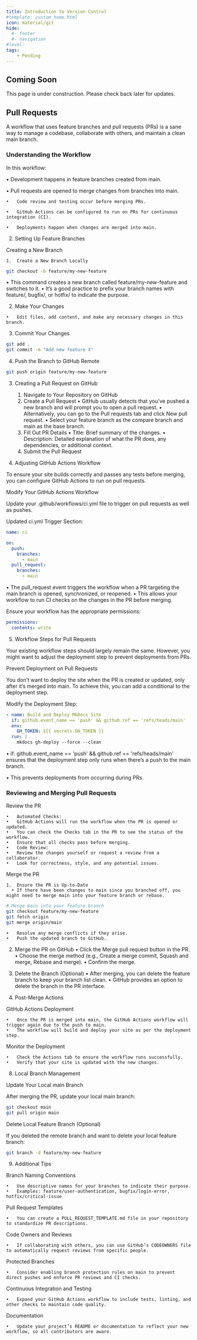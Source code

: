 ```yaml
---
title: Introduction to Version Control
#template: custom_home.html 
icon: material/git
hide:
  #- footer
  #- navigation
#level:
tags:
    - Pending
---
```


## Coming Soon

This page is under construction. Please check back later for updates.


## Pull Requests

A workflow that uses feature branches and pull requests (PRs) is a sane way to manage a codebase, collaborate with others, and maintain a clean main branch. 

### Understanding the Workflow

In this workflow:

  •	Development happens in feature branches created from main.

  •	Pull requests are opened to merge changes from branches into main.

	•	Code review and testing occur before merging PRs.

	•	GitHub Actions can be configured to run on PRs for continuous integration (CI).

	•	Deployments happen when changes are merged into main.

2. Setting Up Feature Branches

Creating a New Branch

	1.	Create a New Branch Locally

  ```zsh
  git checkout -b feature/my-new-feature
  ```

  •	This command creates a new branch called feature/my-new-feature and switches to it.
	•	It’s a good practice to prefix your branch names with feature/, bugfix/, or hotfix/ to indicate the purpose.

  2.	Make Your Changes

	•	Edit files, add content, and make any necessary changes in this branch.

  3.	Commit Your Changes

  ```zsh
  git add .
  git commit -m "Add new feature X"
  ```

  4.	Push the Branch to GitHub Remote

  ```zsh
  git push origin feature/my-new-feature
  ```

3. Creating a Pull Request on GitHub

	1.	Navigate to Your Repository on GitHub
	2.	Create a Pull Request
	•	GitHub usually detects that you’ve pushed a new branch and will prompt you to open a pull request.
	•	Alternatively, you can go to the Pull requests tab and click New pull request.
	•	Select your feature branch as the compare branch and main as the base branch.
	3.	Fill Out PR Details
	•	Title: Brief summary of the changes.
	•	Description: Detailed explanation of what the PR does, any dependencies, or additional context.
	4.	Submit the Pull Request  

4. Adjusting GitHub Actions Workflow

To ensure your site builds correctly and passes any tests before merging, you can configure GitHub Actions to run on pull requests.

Modify Your GitHub Actions Workflow

Update your .github/workflows/ci.yml file to trigger on pull requests as well as pushes.

Updated ci.yml Trigger Section:

```yaml
name: ci

on:
  push:
    branches:
      - main
  pull_request:
    branches:
      - main
```

•	The pull_request event triggers the workflow when a PR targeting the main branch is opened, synchronized, or reopened.
•	This allows your workflow to run CI checks on the changes in the PR before merging.

Ensure your workflow has the appropriate permissions:

```yaml
permissions:
  contents: write
```

5. Workflow Steps for Pull Requests

Your existing workflow steps should largely remain the same. However, you might want to adjust the deployment step to prevent deployments from PRs.

Prevent Deployment on Pull Requests

You don’t want to deploy the site when the PR is created or updated, only after it’s merged into main. To achieve this, you can add a conditional to the deployment step.

Modify the Deployment Step:

  ```yaml
  - name: Build and Deploy MkDocs Site
    if: github.event_name == 'push' && github.ref == 'refs/heads/main'
    env:
      GH_TOKEN: ${{ secrets.GH_TOKEN }}
    run: |
      mkdocs gh-deploy --force --clean
  ```

•	if: github.event_name == 'push' && github.ref == 'refs/heads/main' ensures that the deployment step only runs when there’s a push to the main branch.

•	This prevents deployments from occurring during PRs.

### Reviewing and Merging Pull Requests

Review the PR

	•	Automated Checks:
    •	GitHub Actions will run the workflow when the PR is opened or updated.
    •	You can check the Checks tab in the PR to see the status of the workflow.
    •	Ensure that all checks pass before merging.
	•	Code Review:
    •	Review the changes yourself or request a review from a collaborator.
    •	Look for correctness, style, and any potential issues.

Merge the PR

	1.	Ensure the PR is Up-to-Date
	  •	If there have been changes to main since you branched off, you might need to merge main into your feature branch or rebase.  

  ```zsh
  # Merge main into your feature branch
  git checkout feature/my-new-feature
  git fetch origin
  git merge origin/main
  ```

	•	Resolve any merge conflicts if they arise.
	•	Push the updated branch to GitHub.

  2.	Merge the PR on GitHub
	  •	Click the Merge pull request button in the PR.
	  •	Choose the merge method (e.g., Create a merge commit, Squash and merge, Rebase and merge).
	  •	Confirm the merge.
  
  3.	Delete the Branch (Optional)
	  •	After merging, you can delete the feature branch to keep your branch list clean.
	  •	GitHub provides an option to delete the branch in the PR interface.  

7. Post-Merge Actions

GitHub Actions Deployment

	•	Once the PR is merged into main, the GitHub Actions workflow will trigger again due to the push to main.
	•	The workflow will build and deploy your site as per the deployment step.

Monitor the Deployment

	•	Check the Actions tab to ensure the workflow runs successfully.
	•	Verify that your site is updated with the new changes.

8. Local Branch Management

Update Your Local main Branch

After merging the PR, update your local main branch:

```zsh
git checkout main
git pull origin main
```

Delete Local Feature Branch (Optional)

If you deleted the remote branch and want to delete your local feature branch:

```zsh
git branch -d feature/my-new-feature
```

9. Additional Tips

Branch Naming Conventions

	•	Use descriptive names for your branches to indicate their purpose.
	•	Examples: feature/user-authentication, bugfix/login-error, hotfix/critical-issue

Pull Request Templates

	•	You can create a PULL_REQUEST_TEMPLATE.md file in your repository to standardize PR descriptions.

Code Owners and Reviews

	•	If collaborating with others, you can use GitHub’s CODEOWNERS file to automatically request reviews from specific people.

Protected Branches

	•	Consider enabling branch protection rules on main to prevent direct pushes and enforce PR reviews and CI checks.

Continuous Integration and Testing

	•	Expand your GitHub Actions workflow to include tests, linting, and other checks to maintain code quality.

Documentation

	•	Update your project’s README or documentation to reflect your new workflow, so all contributors are aware.




